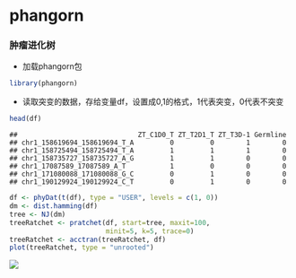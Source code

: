 phangorn
================

### 肿瘤进化树

  - 加载phangorn包

<!-- end list -->

``` r
library(phangorn)
```

  - 读取突变的数据，存给变量df，设置成0,1的格式，1代表突变，0代表不突变

<!-- end list -->

``` r
head(df)
```

    ##                              ZT_C1D0_T ZT_T2D1_T ZT_T3D-1 Germline
    ## chr1_158619694_158619694_T_A         0         0        1        0
    ## chr1_158725494_158725494_T_A         1         1        1        0
    ## chr1_158735727_158735727_A_G         1         1        0        0
    ## chr1_17087589_17087589_A_T           1         0        0        0
    ## chr1_171080088_171080088_G_C         0         1        0        0
    ## chr1_190129924_190129924_C_T         0         1        0        0

``` r
df <- phyDat(t(df), type = "USER", levels = c(1, 0))
dm <- dist.hamming(df)
tree <- NJ(dm)
treeRatchet <- pratchet(df, start=tree, maxit=100,
                        minit=5, k=5, trace=0)
treeRatchet <- acctran(treeRatchet, df)
plot(treeRatchet, type = "unrooted")
```

![](肿瘤进化树_files/figure-gfm/unnamed-chunk-5-1.png)<!-- -->
